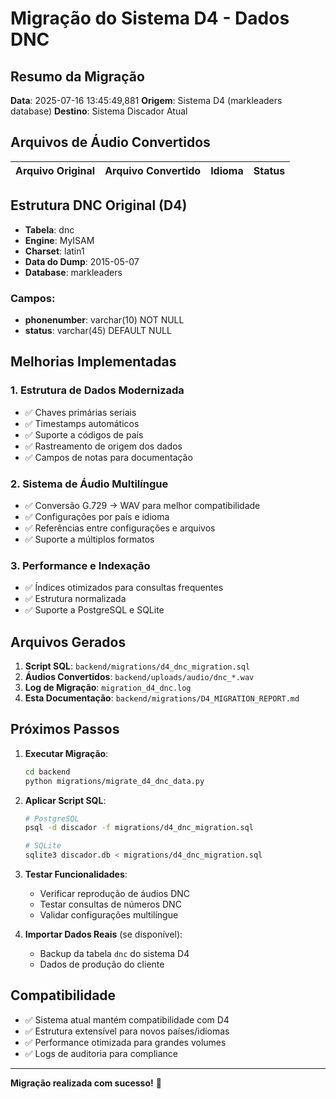 
# Migração do Sistema D4 - Dados DNC

## Resumo da Migração

**Data**: 2025-07-16 13:45:49,881
**Origem**: Sistema D4 (markleaders database)
**Destino**: Sistema Discador Atual

## Arquivos de Áudio Convertidos

| Arquivo Original | Arquivo Convertido | Idioma | Status |
|------------------|-------------------|--------|--------|


## Estrutura DNC Original (D4)

- **Tabela**: dnc
- **Engine**: MyISAM
- **Charset**: latin1
- **Data do Dump**: 2015-05-07
- **Database**: markleaders

### Campos:
- **phonenumber**: varchar(10) NOT NULL
- **status**: varchar(45) DEFAULT NULL


## Melhorias Implementadas

### 1. Estrutura de Dados Modernizada
- ✅ Chaves primárias seriais
- ✅ Timestamps automáticos
- ✅ Suporte a códigos de país
- ✅ Rastreamento de origem dos dados
- ✅ Campos de notas para documentação

### 2. Sistema de Áudio Multilíngue
- ✅ Conversão G.729 → WAV para melhor compatibilidade
- ✅ Configurações por país e idioma
- ✅ Referências entre configurações e arquivos
- ✅ Suporte a múltiplos formatos

### 3. Performance e Indexação
- ✅ Índices otimizados para consultas frequentes
- ✅ Estrutura normalizada
- ✅ Suporte a PostgreSQL e SQLite

## Arquivos Gerados

1. **Script SQL**: `backend/migrations/d4_dnc_migration.sql`
2. **Áudios Convertidos**: `backend/uploads/audio/dnc_*.wav`
3. **Log de Migração**: `migration_d4_dnc.log`
4. **Esta Documentação**: `backend/migrations/D4_MIGRATION_REPORT.md`

## Próximos Passos

1. **Executar Migração**:
   ```bash
   cd backend
   python migrations/migrate_d4_dnc_data.py
   ```

2. **Aplicar Script SQL**:
   ```bash
   # PostgreSQL
   psql -d discador -f migrations/d4_dnc_migration.sql
   
   # SQLite
   sqlite3 discador.db < migrations/d4_dnc_migration.sql
   ```

3. **Testar Funcionalidades**:
   - Verificar reprodução de áudios DNC
   - Testar consultas de números DNC
   - Validar configurações multilíngue

4. **Importar Dados Reais** (se disponível):
   - Backup da tabela `dnc` do sistema D4
   - Dados de produção do cliente

## Compatibilidade

- ✅ Sistema atual mantém compatibilidade com D4
- ✅ Estrutura extensível para novos países/idiomas
- ✅ Performance otimizada para grandes volumes
- ✅ Logs de auditoria para compliance

---

**Migração realizada com sucesso!** 🎉
